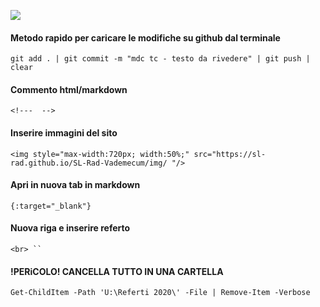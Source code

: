 ![](img/codice-simboli-md.png)

#### Metodo rapido per caricare le modifiche su github dal terminale
`git add . | git commit -m "mdc tc - testo da rivedere" | git push | clear`

#### Commento html/markdown
`<!---  -->`

#### Inserire immagini del sito
`<img style="max-width:720px; width:50%;" src="https://sl-rad.github.io/SL-Rad-Vademecum/img/ "/>`

#### Apri in nuova tab in markdown
`{:target="_blank"}`

#### Nuova riga e inserire referto
`<br>
``
`
#### !PERiCOLO! CANCELLA TUTTO IN UNA CARTELLA
`Get-ChildItem -Path 'U:\Referti 2020\' -File | Remove-Item -Verbose`